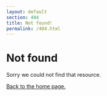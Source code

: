 ```yaml
---
layout: default
section: 404
title: Not found!
permalink: /404.html
---
```


<div class="Bxz(bb) Pt(40px) Px(10px) Mb(50px) Mx(a)--sm Maw(1280px)--sm W(90%)--sm W(a)">
    <h1>Not found</h1>
    <p>Sorry we could not find that resource.</p>
    <p>
        <a href="{{'/' | relative_url }}">Back to the home page.</a>
    </p>
</div>
